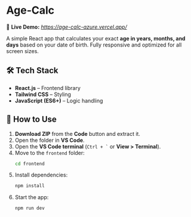 # **Age-Calc**  
🔗 **Live Demo:** *https://age-calc-azure.vercel.app/*  

A simple React app that calculates your exact **age in years, months, and days** based on your date of birth. Fully responsive and optimized for all screen sizes.   

## 🛠 **Tech Stack**  
- **React.js** – Frontend library  
- **Tailwind CSS** – Styling  
- **JavaScript (ES6+)** – Logic handling  

## 📌 **How to Use**  
1. **Download ZIP** from the **Code** button and extract it.  
2. Open the folder in **VS Code**.  
3. Open the **VS Code terminal** (`` Ctrl + ` `` or **View > Terminal**).  
4. Move to the `frontend` folder:  
   ```bash
   cd frontend
   ```  
5. Install dependencies:  
   ```bash
   npm install
   ```
6. Start the app:  
   ```bash
   npm run dev
   ```  
